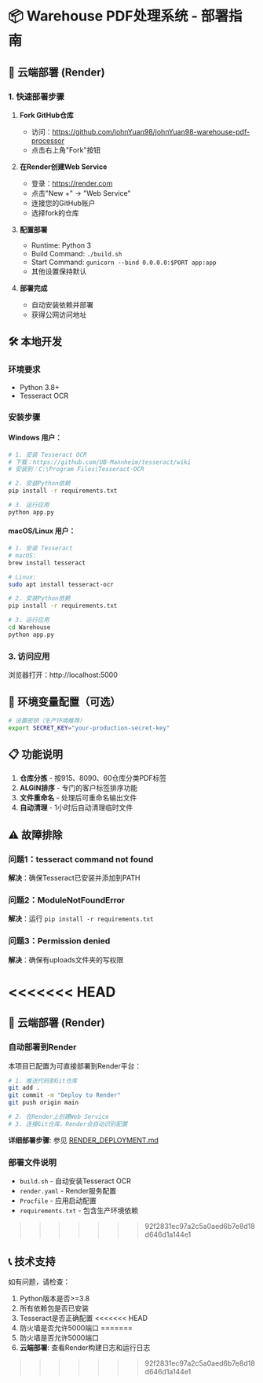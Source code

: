 # 📦 Warehouse PDF处理系统 - 部署指南

## 🚀 云端部署 (Render)

### 1. 快速部署步骤

1. **Fork GitHub仓库**
   - 访问：https://github.com/johnYuan98/johnYuan98-warehouse-pdf-processor
   - 点击右上角"Fork"按钮

2. **在Render创建Web Service**
   - 登录：https://render.com
   - 点击"New +" → "Web Service"
   - 连接您的GitHub账户
   - 选择fork的仓库

3. **配置部署**
   - Runtime: Python 3
   - Build Command: `./build.sh`
   - Start Command: `gunicorn --bind 0.0.0.0:$PORT app:app`
   - 其他设置保持默认

4. **部署完成**
   - 自动安装依赖并部署
   - 获得公网访问地址

## 🛠️ 本地开发

### 环境要求
- Python 3.8+ 
- Tesseract OCR

### 安装步骤

#### Windows 用户：
```bash
# 1. 安装 Tesseract OCR
# 下载：https://github.com/UB-Mannheim/tesseract/wiki
# 安装到：C:\Program Files\Tesseract-OCR

# 2. 安装Python依赖
pip install -r requirements.txt

# 3. 运行应用
python app.py
```

#### macOS/Linux 用户：
```bash
# 1. 安装 Tesseract
# macOS:
brew install tesseract

# Linux:
sudo apt install tesseract-ocr

# 2. 安装Python依赖
pip install -r requirements.txt

# 3. 运行应用
cd Warehouse
python app.py
```

### 3. 访问应用
浏览器打开：http://localhost:5000

## 🔧 环境变量配置（可选）

```bash
# 设置密钥（生产环境推荐）
export SECRET_KEY="your-production-secret-key"
```

## 📋 功能说明

1. **仓库分拣** - 按915、8090、60仓库分类PDF标签
2. **ALGIN排序** - 专门的客户标签排序功能
3. **文件重命名** - 处理后可重命名输出文件
4. **自动清理** - 1小时后自动清理临时文件

## ⚠️ 故障排除

### 问题1：tesseract command not found
**解决**：确保Tesseract已安装并添加到PATH

### 问题2：ModuleNotFoundError
**解决**：运行 `pip install -r requirements.txt`

### 问题3：Permission denied
**解决**：确保有uploads文件夹的写权限

<<<<<<< HEAD
=======
## 🚀 云端部署 (Render)

### 自动部署到Render
本项目已配置为可直接部署到Render平台：

```bash
# 1. 推送代码到Git仓库
git add .
git commit -m "Deploy to Render"
git push origin main

# 2. 在Render上创建Web Service
# 3. 连接Git仓库，Render会自动识别配置
```

**详细部署步骤**: 参见 [RENDER_DEPLOYMENT.md](RENDER_DEPLOYMENT.md)

### 部署文件说明
- `build.sh` - 自动安装Tesseract OCR
- `render.yaml` - Render服务配置
- `Procfile` - 应用启动配置
- `requirements.txt` - 包含生产环境依赖

>>>>>>> 92f2831ec97a2c5a0aed6b7e8d18d646d1a144e1
## 📞 技术支持

如有问题，请检查：
1. Python版本是否>=3.8
2. 所有依赖包是否已安装
3. Tesseract是否正确配置
<<<<<<< HEAD
4. 防火墙是否允许5000端口
=======
4. 防火墙是否允许5000端口
5. **云端部署**: 查看Render构建日志和运行日志
>>>>>>> 92f2831ec97a2c5a0aed6b7e8d18d646d1a144e1
